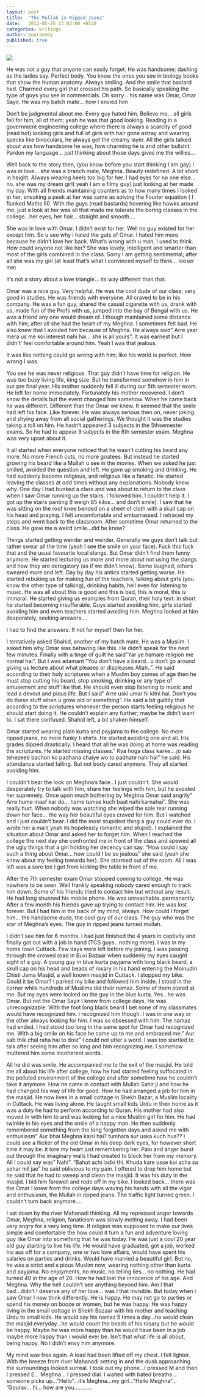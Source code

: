 ```yaml
---
layout: post
title:  "The Mullah in Ripped Jeans"
date:   2012-05-25 13:02:00 +0530
categories: writings
author: gouravmoy
published: true
---
```


![](/eleanor/assets/images/posts/tmirj.jpg)

He was not a guy that anyone can easily forget. He was handsome; dashing as the ladies say. Perfect body. You know the ones you see in biology books that show the human anatomy. Always smiling. And the smile that bastard had. Charmed every girl that crossed his path. So basically speaking the type of guys you see in commercials. Oh sorry... his name was Omar, Omar Sayir. He was my batch mate... how I envied him
                
Don’t be judgmental about me. Every guy hated him. Believe me... all girls fell for him, all of them; yeah he was that good looking. Reading in a government engineering college where there is always a scarcity of good (read hot) looking girls and full of girls with hair gone astray and wearing specks like binoculars, he always got the creamy layer. All the girls talked about was how handsome he was, how charming he is and other bullshit. Pardon my language... just thinking about those days gives me the willies...

Well back to the story then, (you know before you start thinking I am gay) I was in love... she was a branch mate, Meghna. Beauty redefined. A bit short in height. Always wearing heels too big for her. I had eyes for no one else... no, she was my dream girl( yeah I am a filmy guy) just looking at her made my day. With all friends maintaining counters as to how many times I looked at her,  sneaking a peek at her was same as solving the Fourier equation ( I flunked Maths III). With the guys (read bastards) hovering like hawks around me, just a look at her was all that made me tolerate the boring classes in the college...her eyes, her hair... straight and smooth....
                
She was in love with Omar. I didn’t exist for her. Well no guy existed for her except him. So u see why i hated the guts of Omar. I hated him more because he didn’t love her back. What’s  wrong with u man, I used to think. How could anyone not like her? She was lovely, intelligent and smarter than most of the girls combined in the class. Sorry I am getting sentimental; after all she was my girl (at least that’s what I convinced myself to think... looser me)
                
It’s not a story about a love triangle... its way different than that.
                
Omar was a nice guy. Very helpful. He was the cool dude of our class; very good in studies. He was friends with everyone. All craved to be in his company. He was a fun guy, shared the casual cigarette with us, drank with us, made fun of the Profs with us, jumped into the bay of Bengal with us. He was a friend any one would dream of.  I though maintained some distance with him; after all she had the heart of my Meghna. I sometimes felt bad. He also knew that I avoided him because of Meghna. He always said” Arre yaar mera us me koi interest nahi hai... she is all yours”. It was earnest but I didn’t’ feel comfortable around him. Yeah I was that jealous.
                
It was like nothing could go wrong with him; like his world is perfect. How wrong I was.
                
You see he was never religious. That guy didn’t have time for religion. He was too busy living life, king size. But he transformed somehow in him in our pre final year. His mother suddenly fell ill during our 5th semester exam. He left for home immediately. Fortunately his mother recovered. I don’t know the details but the event changed him somehow. When he came back he was different. Different than the Omar we knew. It seemed that the smile had left his face. Like forever. He was always serious then on, never joking and shying away from all social gatherings. We thought it was the studies taking a toll on him. He hadn’t appeared 3 subjects in the 5thsemester exams. So he had to appear 9 subjects in the 6th semester exam. Meghna was very upset about it. 
                
It all started when everyone noticed that he wasn’t cutting his beard any more. No more French cuts, no more goatees. But instead he started growing his beard like a Mullah u see in the movies. When we asked he just smiled, avoided the question and left. He gave up smoking and drinking. He had suddenly become religious, and religious like a fanatic. He started leaving the classes at odd times without any explanations. Nobody knew why. One day i had bunked a class and was about to return to the class when I saw Omar running up the stairs. I followed him. I couldn’t help it. I got up the stairs panting (I weigh 85 kilos... and don’t smile). I saw that he was sitting on the roof knee bended on a sheet of cloth with a skull cap on his head and praying. I felt uncomfortable and embarrassed. I retraced my steps and went back to the classroom. After sometime Omar returned to the class. He gave me a weird smile...did he know?
                 
Things started getting weirder and weirder. Generally we guys don’t talk but rather swear all the time (yeah I see the smile on your face). Fuck this fuck that and the usual favourite local slangs. But Omar didn’t find them funny anymore. He started lecturing us more and more about not using the slangs and how they are derogatory (as if we didn’t know). Some laughed, others sweared more and left. Day by day his antics started getting worse. He started rebuking us for making fun of the teachers, talking about girls (you know the other type of talking), drinking habits, hell even for listening to music. He was all about this is good and this is bad, this is moral, this is immoral. He started giving us examples from Quran, their holy text. In short he started becoming insufferable. Guys started avoiding him, girls started avoiding him and even teachers started avoiding him. Meghna looked at him desperately, seeking answers....

I had to find the answers. If not for myself then for her.
                
I tentatively asked Shahid, another of my batch mate. He was a Muslim. I asked him why Omar was behaving like this. He didn’t speak for the next few minutes. Finally with a tinge of guilt he said”Yar ye hamare religion me normal hai”. But I was adamant ”You don’t have a beard.. u don’t go around giving us lecture about what pleases or displeases Allah..”. He said according to their holy scriptures when a Muslim boy comes of age then he must stop cutting his beard, stop smoking, drinking or any type of amusement and stuff like that. He should even stop listening to music and lead a devout and pious life. But I said” Arre uski umar hi kitni hai. Don’t you do these stuff when u grow old or something”. He said a bit guiltily that according to the scriptures whenever the person starts feeling religious he should start doing it. He couldn’t explain any further; maybe he didn’t want to. I sat there confused. Shahid left, a bit shaken himself.
                
Omar started wearing plain kurta and payjama to the college. No more ripped jeans, no more funky t-shirts. He started avoiding one and all. His grades dipped drastically. I heard that all he was doing at home was reading the scriptures. He started missing classes.” Kya hoga class karke... jo sab tehezeeb bachon ko padhana chaiye wo to padhate nahi hai” he said. His attendance started falling. But not body cared anymore. They all started avoiding him.
                
I couldn’t bear the look on Meghna’s face...I just couldn’t. She would desperately try to talk with him, share her feelings with him, but he avoided her supremely. Once upon much bothering by Meghna Omar said angrily” Arre hume maaf kar do... hame tumse kuch baat nahi karnahai”. She was really hurt. When nobody was watching she wiped the sole tear running down her face... the way her beautiful eyes craved for him. But i watched and I just couldn’t bear. I did the most stupidest thing a guy could ever do. I wrote her a mail( yeah its hopelessly romantic and stupid). I explained the situation about Omar and asked her to forget him. When I reached the college the next day she confronted me in front of the class and spewed all the ugly things that a girl holding her decency can say. “How could i say such a thing about Omar... how could I be so jealous” she said (yeah she knew about my feeling towards her). She stormed out of the room. All I was left was a sore toe I got from kicking the table in front of me.
                
After the 7th semester exam Omar stopped coming to college. He was nowhere to be seen. Well frankly speaking nobody cared enough to track him down. Some of his friends tried to contact him but without any result. He had long shunned his mobile phone. He was unreachable. permanently. After a few month his friends gave up trying to contact him. He was lost forever. But I had him in the back of my mind, always. How could I forget him... the handsome dude, the cool guy of our class. The guy who was the star of Meghna’s eyes. The guy in ripped jeans turned mullah.
                 
I didn’t see him for 6 months. I had just finished the 4 years in captivity and finally got out with a job in hand (TCS guys.. nothing more). I was in my home town Cuttack. Few days were left before my joining. I was passing through the crowed road in Buxi Bazaar when suddenly my eyes caught sight of a guy. A young guy in blue kurta payjama with long black beard, a skull cap on his head and beads of rosary in his hand entering the Moinudin Chisti Jama Masjid, a well known masjid in Cuttack. I stopped my bike. Could it be Omar? I parked my bike and followed him inside. I stood in the corner while hundreds of Muslims did their namaz. Some of them stared at me. But my eyes were locked on the guy in the blue kurta. Yes...he was Omar. But not the Omar Sayir I knew from college days. He was unrecognizable. With the foot long black beard I bet none of my classmates would have recognized him. i recognized him though. I was in one way or the other always looking for him. I was so obsessed with him. The namaz had ended. I had stood too long in the same spot for Omar had recognized me. With a big smile on his face he came up to me and embraced me.” Aur sab thik chal raha hai to dost” I could not utter a word. I was too startled to talk after seeing him after  so long and him recognizing me. I somehow muttered him some incoherent words.
                
All he did was smile. He accompanied me to the exit of the masjid. He told me all about his life after college, how he had started feeling suffocated in the polluted environment of the college and after sometime how he couldn’t take it anymore. How he came in contact with Mullah Sahir ji and how he had changed his way of life for good. How he had arranged a job for him in the masjid. He now lives in a small cottage in Shekh Bazar, a Muslim locality in Cuttack. He was living alone. He taught small kids Urdu in their home as it was a duty he had to perform according to Quran. His mother had also moved in with him to and was looking for a nice Muslim girl for him. He had twinkle in his eyes and the smile of a happy man. He then suddenly remembered something from the long forgotten days and asked me with enthusiasm” Aur bhai Meghna kaisi hai? tumhara aur uska kuch hua?? I could see a flicker of the old Omar in his deep dark eyes, for however short time it may be. it tore my heart just remembering her. Pain and anger burst out through the imaginary walls I had created to block her from my memory. All I could say was” Nahi”. “Bahut achi ladki thi. Khuda kare usse koi acha sa sohar mil jae” he said oblivious to my pain. I offered to drop him home but he said that he had to sweep and clean the masjid. It was his duty in the masjid. I bid him farewell and rode off in my bike. I looked back... there was the Omar I knew from the college days waving his hands with all the vigor and enthusiasm, the Mullah in ripped jeans. The traffic light turned green. I couldn’t turn back anymore....
                
I sat down by the river Mahanadi thinking. All my repressed anger towards Omar, Meghna, religion, fanaticism was slowly melting away. I had been very angry for a very long time. If religion was supposed to make our lives simple and comfortable the how could it turn a fun and adventure loving guy like Omar into something that he was today. He was just a cool 20 year old guy starting to live his life. He would have graduated, got a job, worked his ass off for a company, one or two love affairs, would have spent his salaries on parties and drinks. Would have married a beautiful girl. But no, he was a strict and a pious Muslim now, wearing nothing other than kurta and payjama. No enjoyments, no music, no telling lies... no nothing. He had turned 40 in the age of 20. How he had lost the innocence of his age. And Meghna. Why the hell couldn’t see anything beyond him. Am I that bad...didn’t I deserve any of her love... was I that invisible. But today when i saw Omar I now think differently. He is happy. He may not go to parties or spend his money on booze or women, but he was happy. He was happy living in the small cottage in Shekh Bazaar with his mother and teaching Urdu to small kids. He would say his namaz 5 times a day...he would clean the masjid everyday...he would count the beads of his rosary but he would be happy. Maybe he was more happy than he would have been in a job maybe more happy than i would ever be. Isn’t that what life is all about, being happy. No I didn’t envy him anymore.
                
My mind was free again. A load had been lifted off my chest. I felt lighter. With the breeze from river Mahanadi setting in and the dusk approaching the surroundings looked surreal. I took out my phone...I pressed M and then I pressed E... Meghna... I pressed dial. I waited with bated breaths... someone picks up...”Hello”...it’s Meghna...my girl...”Hello Meghna”... ”Gourav... hi... how are you............    

